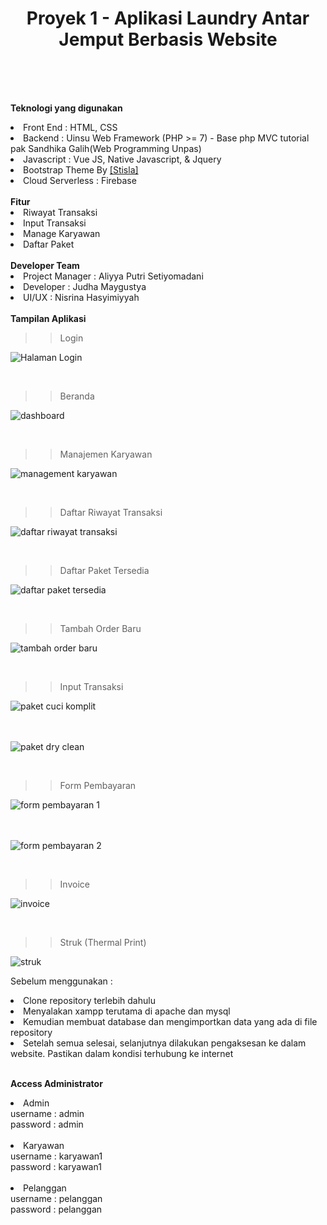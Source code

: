 <h1 align="center">Proyek 1 - Aplikasi Laundry Antar Jemput Berbasis Website</h1>
<br>
<span align="center">

</span>

<br/><br/>
<b>Teknologi yang digunakan</b>
<li>Front End : HTML, CSS</li>
<li>Backend : Uinsu Web Framework (PHP >= 7) - Base php MVC tutorial pak Sandhika Galih(Web Programming Unpas)</li>
<li>Javascript : Vue JS, Native Javascript, & Jquery</li>
<li>Bootstrap Theme By <a href='https://demo.getstisla.com/index.html'>[Stisla]</a></li>
<li>Cloud Serverless : Firebase</li>
<br/>
<b>Fitur</b>
<li> Riwayat Transaksi </li>
<li> Input Transaksi </li>
<li> Manage Karyawan </li>
<li> Daftar Paket </li>
<br/>
<b>Developer Team</b>
<li> Project Manager : Aliyya Putri Setiyomadani</li>
<li> Developer : Judha Maygustya</li>
<li> UI/UX : Nisrina Hasyimiyyah</li>
<br/>
<b>Tampilan Aplikasi</b>
<br/>

>> Login

![Halaman Login](https://user-images.githubusercontent.com/95596815/163185309-d31fbd9e-44c8-43ac-b19e-b5dea616cb80.png)

</br>

>> Beranda

![dashboard](https://user-images.githubusercontent.com/95598563/163194208-a66681d0-9f80-40d0-8e6f-70fc95497b26.jpeg)

</br>

>> Manajemen Karyawan

![management karyawan](https://user-images.githubusercontent.com/95598563/163194484-580c804e-8b71-4f3a-8363-caa0b8713e47.jpeg)

</br>

>> Daftar Riwayat Transaksi

![daftar riwayat transaksi](https://user-images.githubusercontent.com/95598563/163194620-59c4a001-9441-4637-99fc-b9f32289d99d.jpeg)

</br>

>> Daftar Paket Tersedia

![daftar paket tersedia](https://user-images.githubusercontent.com/95598563/163194807-4f64f41f-4c3c-4a89-a7d5-b3e2ad5adc0b.jpeg)

</br>

>> Tambah Order Baru

![tambah order baru](https://user-images.githubusercontent.com/95598563/163194984-f211433c-0a96-4af2-8039-a57d2af372fc.jpeg)

</br>

>> Input Transaksi

![paket cuci komplit](https://user-images.githubusercontent.com/95598563/163195144-80edc5f3-b155-4b2d-bc17-3d3e8cf45bd1.jpeg)

</br></br>
![paket dry clean](https://user-images.githubusercontent.com/95598563/163195758-20854336-921c-4b27-aa22-d9b6523dedd3.jpeg)

</br>

>> Form Pembayaran

![form pembayaran 1](https://user-images.githubusercontent.com/95598563/163215521-a28fd85e-9670-4417-b8cf-f5e4445ad936.jpeg)

</br></br>
![form pembayaran 2](https://user-images.githubusercontent.com/95598563/163215545-794d6723-eb67-45c5-b5af-615f7f976de3.jpeg)

</br>

>> Invoice

![invoice](https://user-images.githubusercontent.com/95598563/163215941-1d464c99-d34a-497b-bd2b-60b47cae3c8c.jpeg)

</br>

>> Struk (Thermal Print)

![struk](https://user-images.githubusercontent.com/95598563/163215987-09eb6a41-7d31-45e1-aa7c-04bd71fd6cda.jpeg)
</br>

Sebelum menggunakan : <br/>
<li> Clone repository terlebih dahulu </li>
<li> Menyalakan xampp terutama di apache dan mysql </li>
<li> Kemudian membuat database dan mengimportkan data yang ada di file repository </li>
<li> Setelah semua selesai, selanjutnya dilakukan pengaksesan ke dalam website. Pastikan dalam kondisi terhubung ke internet </li>
<br/>

<b>Access Administrator</b><br/>
<li>Admin</li>
username : admin<br/>
password : admin<br/></br>
<li>Karyawan</li>
username : karyawan1<br/>
password : karyawan1<br/></br>
<li>Pelanggan</li>
username : pelanggan<br/>
password : pelanggan<br/></br>
